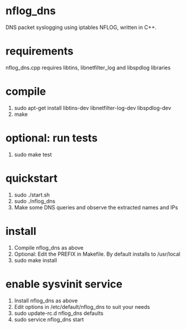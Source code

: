 # nflog_dns
DNS packet syslogging using iptables NFLOG, written in C++.

# requirements

nflog_dns.cpp requires libtins, libnetfilter_log and libspdlog libraries

# compile

1. sudo apt-get install libtins-dev libnetfilter-log-dev libspdlog-dev
2. make

# optional: run tests

1. sudo make test

# quickstart

1. sudo ./start.sh
2. sudo ./nflog_dns
3. Make some DNS queries and observe the extracted names and IPs

# install

1. Compile nflog_dns as above
2. Optional: Edit the PREFIX in Makefile. By default installs to /usr/local
3. sudo make install

# enable sysvinit service

1. Install nflog_dns as above
2. Edit options in /etc/default/nflog_dns to suit your needs
3. sudo update-rc.d nflog_dns defaults
4. sudo service nflog_dns start
